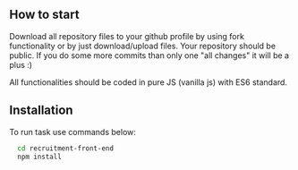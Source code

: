## How to start
Download all repository files to your github profile by using fork functionality or by just download/upload files. Your repository should be public. If you do some more commits than only one "all changes" it will be a plus :)

All functionalities should be coded in pure JS (vanilla js) with ES6 standard.


## Installation

To run task use commands below:

```bash
  cd recruitment-front-end
  npm install
```
